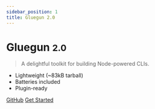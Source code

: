```yaml
---
sidebar_position: 1
title: Gluegun 2.0
---
```


# Gluegun <small>2.0</small>

> A delightful toolkit for building Node-powered CLIs.

- Lightweight (~83kB tarball)
- Batteries included
- Plugin-ready

[GitHub](https://github.com/infinitered/gluegun)
[Get Started](#quick-start)
